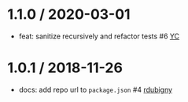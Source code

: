 1.1.0 / 2020-03-01
==================
 * feat: sanitize recursively and refactor tests #6 [YC](https://github.com/YC)

1.0.1 / 2018-11-26
==================
 * docs: add repo url to `package.json` #4 [rdubigny](https://github.com/rdubigny)
